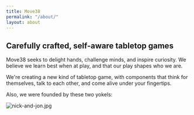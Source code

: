 ```yaml
---
title: Move38
permalink: "/about/"
layout: about
---
```


## **Carefully crafted, self-aware tabletop games**

Move38 seeks to delight hands, challenge minds, and inspire curiosity. We believe we learn best when at play, and that our play shapes who we are.

We're creating a new kind of tabletop game, with components that think for themselves, talk to each other, and come alive under your fingertips.

Also, we were founded by these two yokels:

![nick-and-jon.jpg](/uploads/nick-and-jon.jpg)